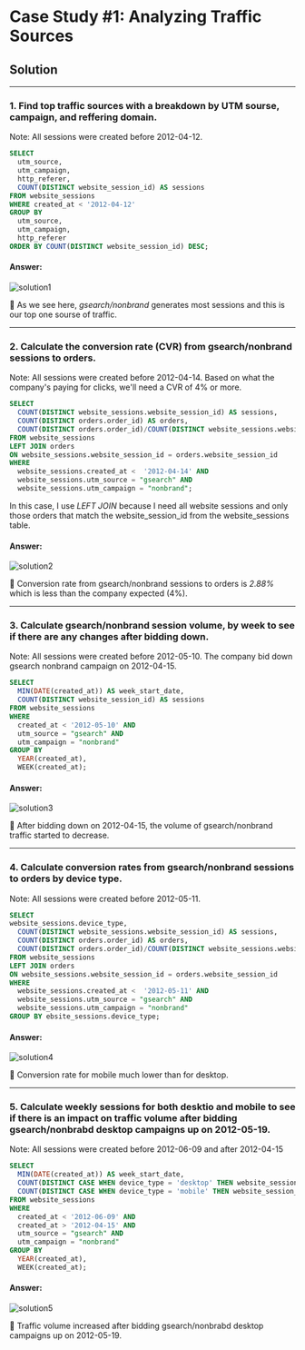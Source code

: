 # Case Study #1: Analyzing Traffic Sources

## Solution

***

### 1. Find top traffic sources with a breakdown by UTM sourse, campaign, and reffering domain. 
Note: All sessions were created before 2012-04-12.

````sql
SELECT 
  utm_source,
  utm_campaign,
  http_referer,
  COUNT(DISTINCT website_session_id) AS sessions
FROM website_sessions
WHERE created_at < '2012-04-12'
GROUP BY 
  utm_source, 
  utm_campaign, 
  http_referer
ORDER BY COUNT(DISTINCT website_session_id) DESC; 
````

#### Answer:
![solution1](https://user-images.githubusercontent.com/78378801/143680461-209d8cb8-2f8d-4472-87ae-bdeb8f02ebe4.jpg)

📌 As we see here, *gsearch/nonbrand* generates most sessions and this is our top one sourse of traffic. 
***

### 2. Calculate the conversion rate (CVR) from gsearch/nonbrand sessions to orders.
Note: All sessions were created before 2012-04-14. Based on what the company's paying for clicks, we'll need a CVR of 4% or more.

````sql
SELECT 
  COUNT(DISTINCT website_sessions.website_session_id) AS sessions,
  COUNT(DISTINCT orders.order_id) AS orders,
  COUNT(DISTINCT orders.order_id)/COUNT(DISTINCT website_sessions.website_session_id) AS session_to_order_conv_rate
FROM website_sessions
LEFT JOIN orders
ON website_sessions.website_session_id = orders.website_session_id
WHERE 
  website_sessions.created_at <  '2012-04-14' AND 
  website_sessions.utm_source = "gsearch" AND
  website_sessions.utm_campaign = "nonbrand";
````
In this case, I use *LEFT JOIN* because I need all website sessions and only those orders that match the website_session_id from the website_sessions table. 

#### Answer:
![solution2](https://user-images.githubusercontent.com/78378801/143682416-13b3fc03-ee8e-4bf2-bdb2-2dd5553af6cc.jpg)

📌 Conversion rate from gsearch/nonbrand sessions to orders is *2.88%* which is less than the company expected (4%). 
***

### 3. Calculate gsearch/nonbrand session volume, by week to see if there are any changes after bidding down. 
Note: All sessions were created before 2012-05-10. The company bid down gsearch nonbrand campaign on 2012-04-15.

````sql
SELECT
  MIN(DATE(created_at)) AS week_start_date,
  COUNT(DISTINCT website_session_id) AS sessions
FROM website_sessions
WHERE 
  created_at < '2012-05-10' AND 
  utm_source = "gsearch" AND
  utm_campaign = "nonbrand"
GROUP BY 
  YEAR(created_at),
  WEEK(created_at);
````

#### Answer:
![solution3](https://user-images.githubusercontent.com/78378801/143768110-1b6f5f07-cbab-4eb7-9442-86d93a700937.jpg)

📌 After bidding down on 2012-04-15, the volume of gsearch/nonbrand traffic started to decrease.
***

### 4. Calculate conversion rates from gsearch/nonbrand sessions to orders by device type.
Note: All sessions were created before 2012-05-11. 

````sql
SELECT 
website_sessions.device_type,
  COUNT(DISTINCT website_sessions.website_session_id) AS sessions,
  COUNT(DISTINCT orders.order_id) AS orders,
  COUNT(DISTINCT orders.order_id)/COUNT(DISTINCT website_sessions.website_session_id) AS conv_rt
FROM website_sessions
LEFT JOIN orders
ON website_sessions.website_session_id = orders.website_session_id
WHERE 
  website_sessions.created_at <  '2012-05-11' AND 
  website_sessions.utm_source = "gsearch" AND
  website_sessions.utm_campaign = "nonbrand"
GROUP BY ebsite_sessions.device_type;
````

#### Answer:
![solution4](https://user-images.githubusercontent.com/78378801/143779267-14f7deb1-e913-4e68-970b-139b88f2a225.jpg)

📌 Conversion rate for mobile much lower than for desktop.
***

### 5. Calculate weekly sessions for both desktio and mobile to see if there is an impact on traffic volume after bidding gsearch/nonbrabd desktop campaigns up on 2012-05-19.
Note: All sessions were created before 2012-06-09 and after 2012-04-15

````sql
SELECT 
  MIN(DATE(created_at)) AS week_start_date,
  COUNT(DISTINCT CASE WHEN device_type = 'desktop' THEN website_session_id ELSE NULL END) as dtop_sessions,
  COUNT(DISTINCT CASE WHEN device_type = 'mobile' THEN website_session_id ELSE NULL END) as mob_sessions
FROM website_sessions
WHERE 
  created_at < '2012-06-09' AND
  created_at > '2012-04-15' AND
  utm_source = "gsearch" AND
  utm_campaign = "nonbrand"
GROUP BY
  YEAR(created_at),
  WEEK(created_at);
````

#### Answer:
![solution5](https://user-images.githubusercontent.com/78378801/143780528-a92e7f10-e4f2-447b-b69c-a622f03814c4.jpg)

📌 Traffic volume increased after bidding gsearch/nonbrabd desktop campaigns up on 2012-05-19.
